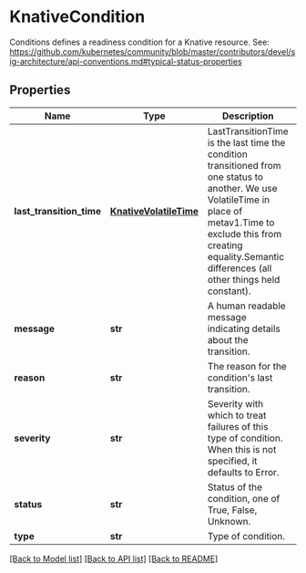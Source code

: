 # KnativeCondition

Conditions defines a readiness condition for a Knative resource. See: https://github.com/kubernetes/community/blob/master/contributors/devel/sig-architecture/api-conventions.md#typical-status-properties
## Properties
Name | Type | Description | Notes
------------ | ------------- | ------------- | -------------
**last_transition_time** | [**KnativeVolatileTime**](KnativeVolatileTime.md) | LastTransitionTime is the last time the condition transitioned from one status to another. We use VolatileTime in place of metav1.Time to exclude this from creating equality.Semantic differences (all other things held constant). | [optional]
**message** | **str** | A human readable message indicating details about the transition. | [optional]
**reason** | **str** | The reason for the condition&#39;s last transition. | [optional]
**severity** | **str** | Severity with which to treat failures of this type of condition. When this is not specified, it defaults to Error. | [optional]
**status** | **str** | Status of the condition, one of True, False, Unknown. | 
**type** | **str** | Type of condition. | 

[[Back to Model list]](../README.md#documentation-for-models) [[Back to API list]](../README.md#documentation-for-api-endpoints) [[Back to README]](../README.md)



